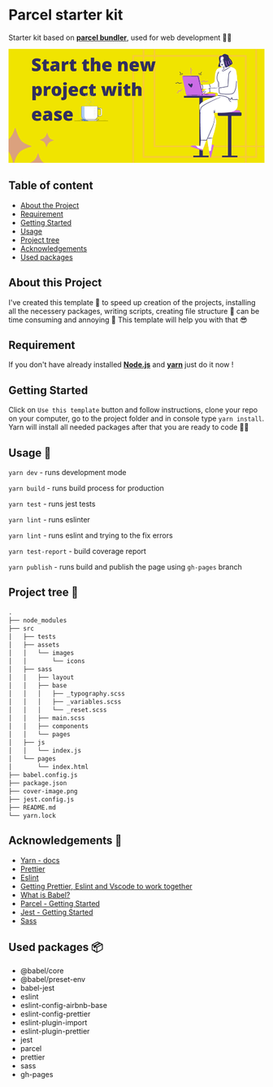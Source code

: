 # Parcel starter kit
Starter kit based on **[parcel bundler](https://parceljs.org/)**, used for web development 👩‍💻

![Cover image.](./cover-image.png)

## Table of content
* [About the Project](#about-the-project)
* [Requirement](#requirement)
* [Getting Started](#getting-started)
* [Usage](#usage)
* [Project tree](#project-tree)
* [Acknowledgements](#acknowledgements)
* [Used packages](#used-packages)

## About this Project 
I've created this template 📓 to speed up creation of the projects, installing all the necessery packages, writing scripts, creating file structure 📂 can be time consuming and annoying 🤯 This template will help you with that 😎

## Requirement

If you don't have already installed **[Node.js](https://nodejs.org/en/)** and **[yarn](https://yarnpkg.com/)** just do it now !

## Getting Started

Click on `Use this template` button and follow instructions, clone your repo on your computer, go to the project folder and in console type `yarn install`. Yarn will install all needed packages after that you are ready to code 👨‍💻

## Usage 🔧

`yarn dev` - runs development mode

`yarn build` - runs build process for production

`yarn test` - runs jest tests

`yarn lint` - runs eslinter

`yarn lint` - runs eslint and trying to the fix errors

`yarn test-report` - build coverage report

`yarn publish` - runs build and publish the page using `gh-pages` branch

## Project tree 🌳
```
.
├── node_modules
├── src
│   ├── tests
│   ├── assets
│   │   └── images
│   │       └── icons
│   ├── sass
│   │   ├── layout
│   │   ├── base
│   │   │   ├── _typography.scss
│   │   │   ├── _variables.scss
│   │   │   └── _reset.scss
│   │   ├── main.scss
│   │   ├── components
│   │   └── pages
│   ├── js
│   │   └── index.js
│   └── pages
│       └── index.html
├── babel.config.js
├── package.json
├── cover-image.png
├── jest.config.js
├── README.md
└── yarn.lock
```

## Acknowledgements 📖

* [Yarn - docs](https://classic.yarnpkg.com/en/docs/)
* [Prettier](https://prettier.io/)
* [Eslint](https://eslint.org/)
* [Getting Prettier, Eslint and Vscode to work together](https://dev.to/chgldev/getting-prettier-eslint-and-vscode-to-work-together-3678)
* [What is Babel?](https://babeljs.io/docs/en/)
* [Parcel - Getting Started](https://parceljs.org/getting_started.html)
* [Jest - Getting Started](https://jestjs.io/docs/en/getting-started)
* [Sass](https://sass-lang.com/)

## Used packages 📦
* @babel/core
* @babel/preset-env
* babel-jest
* eslint
* eslint-config-airbnb-base
* eslint-config-prettier
* eslint-plugin-import
* eslint-plugin-prettier
* jest
* parcel
* prettier
* sass
* gh-pages